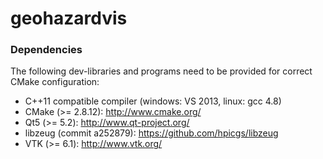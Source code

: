 geohazardvis
=======

### Dependencies

The following dev-libraries and programs need to be provided for correct CMake configuration:
* C++11 compatible compiler (windows: VS 2013, linux: gcc 4.8)
* CMake (>= 2.8.12): http://www.cmake.org/
* Qt5 (>= 5.2): http://www.qt-project.org/
* libzeug (commit a252879): https://github.com/hpicgs/libzeug
* VTK (>= 6.1): http://www.vtk.org/
